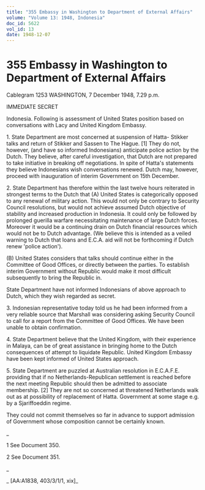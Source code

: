 ```yaml
---
title: "355 Embassy in Washington to Department of External Affairs"
volume: "Volume 13: 1948, Indonesia"
doc_id: 5622
vol_id: 13
date: 1948-12-07
---
```


# 355 Embassy in Washington to Department of External Affairs

Cablegram 1253 WASHINGTON, 7 December 1948, 7.29 p.m.

IMMEDIATE SECRET

Indonesia. Following is assessment of United States position based on conversations with Lacy and United Kingdom Embassy.

1\. State Department are most concerned at suspension of Hatta- Stikker talks and return of Stikker and Sassen to The Hague. [1] They do not, however, (and have so informed Indonesians) anticipate police action by the Dutch. They believe, after careful investigation, that Dutch are not prepared to take initiative in breaking off negotiations. In spite of Hatta's statements they believe Indonesians wish conversations renewed. Dutch may, however, proceed with inauguration of interim Government on 15th December.

2\. State Department has therefore within the last twelve hours reiterated in strongest terms to the Dutch that (A) United States is categorically opposed to any renewal of military action. This would not only be contrary to Security Council resolutions, but would not achieve assumed Dutch objective of stability and increased production in Indonesia. It could only be followed by prolonged guerilla warfare necessitating maintenance of large Dutch forces. Moreover it would be a continuing drain on Dutch financial resources which would not be to Dutch advantage. (We believe this is intended as a veiled warning to Dutch that loans and E.C.A. aid will not be forthcoming if Dutch renew 'police action').

(B) United States considers that talks should continue either in the Committee of Good Offices, or directly between the parties. To establish interim Government without Republic would make it most difficult subsequently to bring the Republic in.

State Department have not informed Indonesians of above approach to Dutch, which they wish regarded as secret.

3\. Indonesian representative today told us he had been informed from a very reliable source that Marshall was considering asking Security Council to call for a report from the Committee of Good Offices. We have been unable to obtain confirmation.

4\. State Department believe that the United Kingdom, with their experience in Malaya, can be of great assistance in bringing home to the Dutch consequences of attempt to liquidate Republic. United Kingdom Embassy have been kept informed of United States approach.

5\. State Department are puzzled at Australian resolution in E.C.A.F.E. providing that if no Netherlands-Republican settlement is reached before the next meeting Republic should then be admitted to associate membership. [2] They are not so concerned at threatened Netherlands walk out as at possibility of replacement of Hatta. Government at some stage e.g. by a Sjariffoeddin regime.

They could not commit themselves so far in advance to support admission of Government whose composition cannot be certainly known.

_

1 See Document 350.

2 See Document 351.

_

_ [AA:A1838, 403/3/1/1, xix]_
